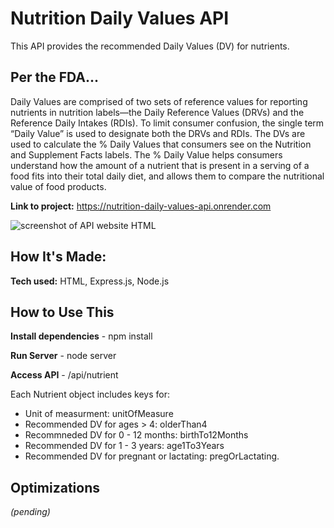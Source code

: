 # Nutrition Daily Values API
This API provides the recommended Daily Values (DV) for nutrients.

## Per the FDA...
Daily Values are comprised of two sets of reference values for reporting nutrients in nutrition labels—the Daily Reference Values (DRVs) and the Reference Daily Intakes (RDIs). To limit consumer confusion, the single term “Daily Value” is used to designate both the DRVs and RDIs. The DVs are used to calculate the % Daily Values that consumers see on the Nutrition and Supplement Facts labels. The % Daily Value helps consumers understand how the amount of a nutrient that is present in a serving of a food fits into their total daily diet, and allows them to compare the nutritional value of food products.

**Link to project:** https://nutrition-daily-values-api.onrender.com

![screenshot of API website HTML](https://user-images.githubusercontent.com/98281798/215303483-f5870fad-c72f-4da6-8fac-4dfda6d339b5.PNG)

## How It's Made:

**Tech used:** HTML, Express.js, Node.js

## How to Use This

**Install dependencies** - npm install

**Run Server** - node server

**Access API** - /api/nutrient

Each Nutrient object includes keys for:

* Unit of measurment: unitOfMeasure
* Recommended DV for ages > 4: olderThan4
* Recommneded DV for 0 - 12 months: birthTo12Months
* Recommended DV for 1 - 3 years: age1To3Years
* Recommended DV for pregnant or lactating: pregOrLactating.


## Optimizations
*(pending)*

